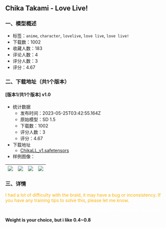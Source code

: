 ## Chika Takami - Love Live!
### 一、模型概述

- 标签：`anime`, `character`, `lovelive`, `love live`, `love live!`
- 下载数：1002
- 收藏人数：183
- 评论人数：4
- 评分人数：3
- 评分：4.67

### 二、下载地址（共1个版本）

#### [版本1/共1个版本] v1.0

- 统计数据
  - 发布时间：2023-05-25T03:42:55.164Z
  - 原始模型：SD 1.5
  - 下载数：1002
  - 评分人数：3
  - 评分：4.67
- 下载地址
  - [ChikaLL_v1.safetensors](https://civitai.com/api/download/models/80365)
- 样例图像：

| <img src="https://image.civitai.com/xG1nkqKTMzGDvpLrqFT7WA/cd91614c-40fe-4272-898e-a623a4a8d5e8/width=450/902064.jpeg" /> | <img src="https://image.civitai.com/xG1nkqKTMzGDvpLrqFT7WA/a5a97df3-40be-4a4e-b46f-6ec2e71d39e8/width=450/902063.jpeg" /> | <img src="https://image.civitai.com/xG1nkqKTMzGDvpLrqFT7WA/7418616a-8380-4c98-a292-acdd87894eda/width=450/902066.jpeg" /> | <img src="https://image.civitai.com/xG1nkqKTMzGDvpLrqFT7WA/633702f9-1bad-4efe-a231-03575856fb66/width=450/902065.jpeg" /> |
| ---- | ---- | ---- | ---- |


### 三、详情
<p><span style="color:#fab005">I had a lot of difficulty with the braid, it may have a bug or inconsistency. If you have any training tips to solve this, please let me know.</span></p><p><span style="color:#ffffff">Tags you'll need: </span><span style="color:rgb(255, 255, 255)">1girl, solo, takami chika, red eyes, braid, hair bow, ahoge,</span></p><p></p><p><strong>Weight is your choice, but i like 0.4~0.8</strong></p><p></p><p></p>